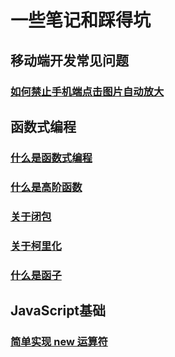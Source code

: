# 一些笔记和踩得坑

## 移动端开发常见问题

### [如何禁止手机端点击图片自动放大](../Mobile/1.md)


## 函数式编程

### [什么是函数式编程](../JavaScript/FunctionProgram.md)

### [什么是高阶函数](../JavaScript/HigherOrderFunction.md)

### [关于闭包](../JavaScript/Closure.md)

### [关于柯里化](../JavaScript/HaskellBrooksCurry.md)

### [什么是函子](../JavaScript/Functor.md)

## JavaScript基础

### [简单实现 new 运算符](../JavaScript/HandWritingNew.md)